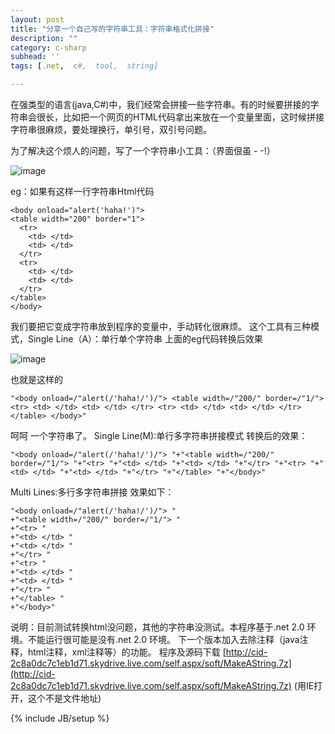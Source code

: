 ```yaml
---
layout: post
title: "分享一个自己写的字符串工具：字符串格式化拼接"
description: ""
category: c-sharp
subhead: ''
tags: [.net,  c#,  tool,  string]

---
```


在强类型的语言(java,C#)中，我们经常会拼接一些字符串。有的时候要拼接的字符串会很长，比如把一个网页的HTML代码拿出来放在一个变量里面，这时候拼接字符串很麻烦，要处理换行，单引号，双引号问题。

为了解决这个烦人的问题，写了一个字符串小工具：（界面佷虽 - -!）

![image](http://i1298.photobucket.com/albums/ag53/lichengwu/1_zps8304e64b.gif)

eg：如果有这样一行字符串Html代码  

    <body onload="alert('haha!')">   
    <table width="200" border="1">   
      <tr>   
        <td> </td>   
        <td> </td>   
      </tr>   
      <tr>   
        <td> </td>   
        <td> </td>   
      </tr>   
    </table>   
    </body>   
 
我们要把它变成字符串放到程序的变量中，手动转化很麻烦。
这个工具有三种模式，Single Line（A）：单行单个字符串
上面的eg代码转换后效果

![image](http://i1298.photobucket.com/albums/ag53/lichengwu/2_zpsace5b46f.gif)

也就是这样的
  
    "<body onload=/"alert(/'haha!/')/"> <table width=/"200/" border=/"1/"> <tr> <td> </td> <td> </td> </tr> <tr> <td> </td> <td> </td> </tr> </table> </body>"  
 
呵呵 一个字符串了。
Single Line(M):单行多字符串拼接模式
转换后的效果：
  
    "<body onload=/"alert(/'haha!/')/"> "+"<table width=/"200/" border=/"1/"> "+"<tr> "+"<td> </td> "+"<td> </td> "+"</tr> "+"<tr> "+"<td> </td> "+"<td> </td> "+"</tr> "+"</table> "+"</body>"  
 
Multi Lines:多行多字符串拼接
效果如下：
  
    "<body onload=/"alert(/'haha!/')/"> "  
    +"<table width=/"200/" border=/"1/"> "  
    +"<tr> "  
    +"<td> </td> "  
    +"<td> </td> "  
    +"</tr> "  
    +"<tr> "  
    +"<td> </td> "  
    +"<td> </td> "  
    +"</tr> "  
    +"</table> "  
    +"</body>"  
 
说明：目前测试转换html没问题，其他的字符串没测试。本程序基于.net 2.0 环境。不能运行很可能是没有.net 2.0 环境。
下一个版本加入去除注释（java注释，html注释，xml注释等）的功能。
程序及源码下载 [http://cid-2c8a0dc7c1eb1d71.skydrive.live.com/self.aspx/soft/MakeAString.7z](http://cid-2c8a0dc7c1eb1d71.skydrive.live.com/self.aspx/soft/MakeAString.7z) (用IE打开，这个不是文件地址)

{% include JB/setup %}